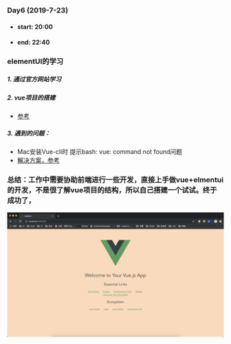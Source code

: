 ### Day6  (2019-7-23)
- #### start: 20:00
- #### end: 22:40
### elementUI的学习
##### 1. 通过官方网站学习
##### 2. vue项目的搭建
  - [参考](https://www.cnblogs.com/superlizhao/p/8664326.html)
##### 3. 遇到的问题：
- Mac安装Vue-cli时 提示bash: vue: command not found问题
- [解决方案，参考](https://www.cnblogs.com/wz2018/p/9849000.html)
### 总结：工作中需要协助前端进行一些开发，直接上手做vue+elmentui的开发，不是很了解vue项目的结构，所以自己搭建一个试试。终于成功了，
![运行成功截图](/img/vue-demo.png)